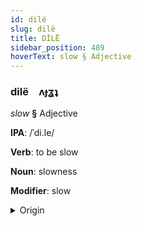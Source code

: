```yaml
---
id: dilë
slug: dilë
title: DİLË
sidebar_position: 489
hoverText: slow § Adjective
---
```


### dilë&emsp;<span kind="abugida">ʌɟʓʇ</span>

*slow* **§** Adjective

**IPA**: /ˈdi.le/

**Verb**: to be slow

**Noun**: slowness

**Modifier**: slow

<details>
    <summary>Origin</summary>
    Hindi धीरे dhīre /d̪ʱiː.ɾeː/<br/>
    <em>Indo-Iranian Language Family</em>
</details>